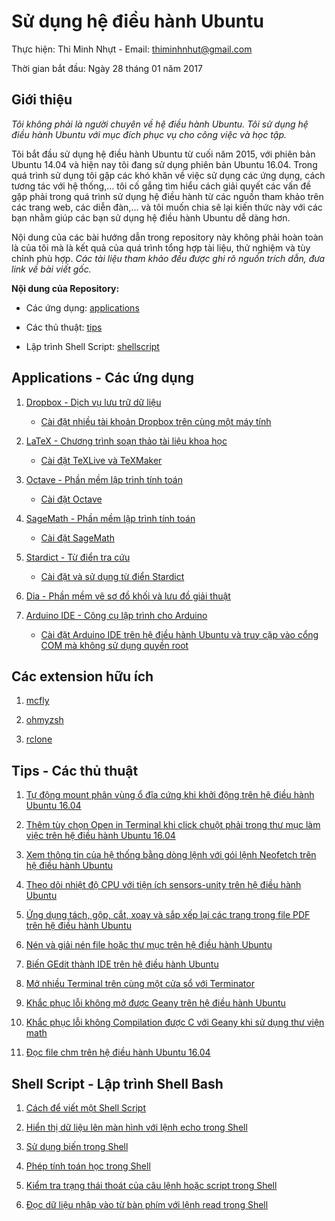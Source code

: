 # Sử dụng hệ điều hành Ubuntu

Thực hiện: Thi Minh Nhựt - Email: thiminhnhut@gmail.com

Thời gian bắt đầu: Ngày 28 tháng 01 năm 2017

## Giới thiệu

*Tôi không phải là người chuyên về hệ điều hành Ubuntu. Tôi sử dụng hệ điều hành Ubuntu
với mục đích phục vụ cho công việc và học tập.*

Tôi bắt đầu sử dụng hệ điều hành Ubuntu từ cuối năm 2015, với phiên bản Ubuntu 14.04 và hiện nay
tôi đang sử dụng phiên bản Ubuntu 16.04. Trong quá trình sử dụng tôi gặp các khó khăn về việc
sử dụng các ứng dụng, cách tương tác với hệ thống,... tôi cố gắng tìm hiểu cách giải quyết
các vấn đề gặp phải trong quá trình sử dụng hệ điều hành từ các nguồn tham khảo trên
các trang web, các diễn đàn,... và tôi muốn chia sẽ lại kiến thức này với các bạn
nhằm giúp các bạn sử dụng hệ điều hành Ubuntu dễ dàng hơn.

Nội dung của các bài hướng dẫn trong repository này không phải hoàn toàn là của tôi mà là kết quả
của quá trình tổng hợp tài liệu, thử nghiệm và tùy chỉnh phù hợp. *Các tài liệu tham khảo đều được
ghi rõ nguồn trích dẫn, đưa link về bài viết gốc.*

**Nội dung của Repository:**

* Các ứng dụng: [applications](https://github.com/thiminhnhut/ubuntu/tree/master/application)

* Các thủ thuật: [tips](https://github.com/thiminhnhut/ubuntu/tree/master/tips)

* Lập trình Shell Script: [shellscript](https://github.com/thiminhnhut/ubuntu/tree/master/shellscript)

## Applications - Các ứng dụng

1. [Dropbox - Dịch vụ lưu trữ dữ liệu](https://github.com/thiminhnhut/ubuntu/tree/master/application/dropbox)

	* [Cài đặt nhiều tài khoản Dropbox trên cùng một máy tính](https://github.com/thiminhnhut/ubuntu/blob/master/application/dropbox/caidat-nhieu-taikhoan-dropbox.md)

2. [LaTeX - Chương trình soạn thảo tài liệu khoa học](https://github.com/thiminhnhut/ubuntu/tree/master/application/latex)

	* [Cài đặt TeXLive và TeXMaker](https://github.com/thiminhnhut/ubuntu/blob/master/application/latex/caidat-texlive-texmaker.md)

3. [Octave - Phần mềm lập trình tính toán](https://github.com/thiminhnhut/ubuntu/tree/master/application/octave)

	* [Cài đặt Octave](https://github.com/thiminhnhut/ubuntu/blob/master/application/octave/caidat-octave.md)

4. [SageMath - Phần mềm lập trình tính toán](https://github.com/thiminhnhut/ubuntu/tree/master/application/sagemath)

	* [Cài đặt SageMath](https://github.com/thiminhnhut/ubuntu/blob/master/application/sagemath/caidat-sagemath.md)

5. [Stardict - Từ điển tra cứu](https://github.com/thiminhnhut/ubuntu/tree/master/application/stardict)

	* [Cài đặt và sử dụng từ điển Stardict](https://github.com/thiminhnhut/ubuntu/blob/master/application/stardict/caidat-stardict.md)

6. [Dia - Phần mềm vẽ sơ đồ khối và lưu đồ giải thuật](https://github.com/thiminhnhut/ubuntu/blob/b14c956753351d4262380309f8c33c63c69305ed/application/dia/dia.md)

7. [Arduino IDE - Công cụ lập trình cho Arduino](https://github.com/thiminhnhut/ubuntu/tree/master/Application/Arduino1)

    * [Cài đặt Arduino IDE trên hệ điều hành Ubuntu và truy cặp vào cổng COM mà không sử dụng quyền root](https://github.com/thiminhnhut/ubuntu/blob/master/Application/Arduino/caidat-arduino.md)

## Các extension hữu ích

1. [mcfly](https://github.com/cantino/mcfly.git)

1. [ohmyzsh](https://github.com/ohmyzsh/ohmyzsh.git)

1. [rclone](https://github.com/rclone/rclone.git)

## Tips - Các thủ thuật

1. [Tự động mount phân vùng ổ đĩa cứng khi khởi động trên hệ điều hành Ubuntu 16.04](https://github.com/thiminhnhut/ubuntu/blob/master/tips/auto-mount-harddrive-startup/auto-mount-harddrive-startup.md)

2. [Thêm tùy chọn Open in Terminal khi click chuột phải trong thư mục làm việc trên hệ điều hành Ubuntu 16.04](https://github.com/thiminhnhut/ubuntu/blob/master/tips/open-terminal-here/open-terminal-here.md)

3. [Xem thông tin của hệ thống bằng dòng lệnh với gói lệnh Neofetch trên hệ điều hành Ubuntu](https://github.com/thiminhnhut/ubuntu/blob/master/tips/system-info-neofetch/system-info-neofetch.md)

4. [Theo dõi nhiệt độ CPU với tiện ích sensors-unity trên hệ điều hành Ubuntu](https://github.com/thiminhnhut/ubuntu/blob/master/tips/temperature-cpu/temperature-cpu.md)

5. [Ứng dụng tách, gộp, cắt, xoay và sắp xếp lại các trang trong file PDF trên hệ điều hành Ubuntu](https://github.com/thiminhnhut/ubuntu/blob/master/tips/pdf-shuffler/pdf-shuffler.md)

6. [Nén và giải nén file hoặc thư mục trên hệ điều hành Ubuntu](https://github.com/thiminhnhut/ubuntu/blob/master/tips/archives/archives.md)

7. [Biến GEdit thành IDE trên hệ điều hành Ubuntu](https://github.com/thiminhnhut/ubuntu/blob/master/tips/plugins-gedit/plugins-gedit-on-ubuntu.md)

8. [Mở nhiều Terminal trên cùng một cửa sổ với Terminator](https://github.com/thiminhnhut/ubuntu/blob/cfcf9efa67a428ce8c8034808273a597fa8f18bc/tips/terminator/terminator.md)

9. [Khắc phục lỗi không mở được Geany trên hệ điều hành Ubuntu](https://github.com/thiminhnhut/ubuntu/blob/master/tips/geany/geany-error.md)

10. [Khắc phục lỗi không Compilation được C với Geany khi sử dụng thư viện math](https://github.com/thiminhnhut/ubuntu/blob/master/tips/geany/compilation-c.md)

11. [Đọc file chm trên hệ điều hành Ubuntu 16.04](https://github.com/thiminhnhut/ubuntu/blob/master/tips/read-chm-file/read-chm-file.md)

## Shell Script - Lập trình Shell Bash

1. [Cách để viết một Shell Script](https://github.com/thiminhnhut/ubuntu/blob/master/shellscript/tutorials/write-shellscript.md)

2. [Hiển thị dữ liệu lên màn hình với lệnh echo trong Shell](https://github.com/thiminhnhut/ubuntu/blob/master/shellscript/tutorials/echo-in-shell.md)

3. [Sử dụng biến trong Shell](https://github.com/thiminhnhut/ubuntu/blob/master/shellscript/tutorials/variables-in-shell.md)

4. [Phép tính toán học trong Shell](https://github.com/thiminhnhut/ubuntu/blob/master/shellscript/tutorials/arithmetic-in-shell.md)

5. [Kiểm tra trạng thái thoát của câu lệnh hoặc script trong Shell](https://github.com/thiminhnhut/ubuntu/blob/master/shellscript/tutorials/exit-status-in-shell.md)

6. [Đọc dữ liệu nhập vào từ bàn phím với lệnh read trong Shell](https://github.com/thiminhnhut/ubuntu/blob/master/shellscript/tutorials/read-in-shell.md)
